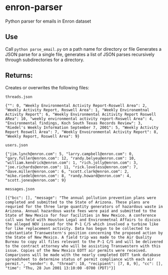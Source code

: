 # enron-parser
Python parser for emails in Enron dataset

## Use
Call `python parse_email.py` on a path name for directory or file
Generates a JSON parse for a single file, generates a list of JSON parses recursively through subdirectories for a directory.

## Returns:
Creates or overwrites the following files:

`threads.json`
```
{"": 0, "Weekly Environmental Activity Report-Roswell Area": 2, "Weekly Activity Report, Roswell Area": 1, "Weekly Environemtnal Activity Report": 6, "Weekly Environmental Acitivity Report Roswell ARea": 10, "weekly environmental activity report-Roswell Area": 4, "Environmental findings, Koch South Texas Records Review": 3, "Riedel's Weekly Information September 7, 2001": 5, "Weekly Activity Report Roswell Area": 7, "Weekly Envoironmental Activity Report": 8, "Weekly Report, Roswell Area": 9}
```

`users.json`
```
{"jim.lynch@enron.com": 5, "larry.campbell@enron.com": 0, "gary.fuller@enron.com": 12, "randy.belyeu@enron.com": 10, "william.kendrick@enron.com": 1, "rich.jolly@enron.com": 3, "joe.richards@enron.com": 11, "rick.loveless@enron.com": 7, "dave.miller@enron.com": 6, "scott.clark@enron.com": 2, "mike.riedel@enron.com": 8, "randy.howard@enron.com": 4, "scott.jones@enron.com": 9}
```

`messages.json`
```
[{"bcc": [], "message": "The annual pollution prevention plans were completed and submitted to the State of Arizona. These plans are requried for the three large quantity generators of hazardous waste in Arizona. Annual hazardous waste fees were paid and submitted to the State of New Mexico for four facilities in New Mexico. A conference call was held with Houston Legal and Environmetnal Affairs to discuss the alleged NOV issued for the P-1 C/S which involved a turbine like for like replacement activity. Data has begun to be collected to substantiate Transwestern's position concerning the proposed action by the State of New Mexico. A field trip was made to the Air Quality Bureau to copy all files relevant to the P-1 C/S and will be delivered to the contract attorney who will be assisting Transwestern with this issue. Copies of the New Mexico EOTT air permits were received. Comparisons will be made with the nearly completed EOTT tank database spreadsheet to determine status of permit compliance with each air permit.", "sender": 0, "thread": 10, "recipient": [7, 8, 9], "cc": [], "time": "Thu, 28 Jun 2001 13:10:00 -0700 (PDT)"}]
```
